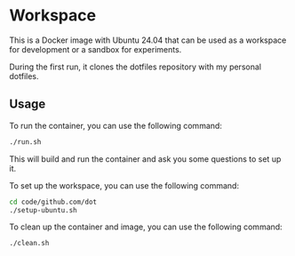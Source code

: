 # Workspace

This is a Docker image with Ubuntu 24.04 that can be used as a workspace for
development or a sandbox for experiments.

During the first run, it clones the dotfiles repository with my personal
dotfiles.

## Usage

To run the container, you can use the following command:

```bash
./run.sh
```

This will build and run the container and ask you some questions to set up it.

To set up the workspace, you can use the following command:

```bash
cd code/github.com/dot
./setup-ubuntu.sh
```

To clean up the container and image, you can use the following command:

```bash
./clean.sh
```
